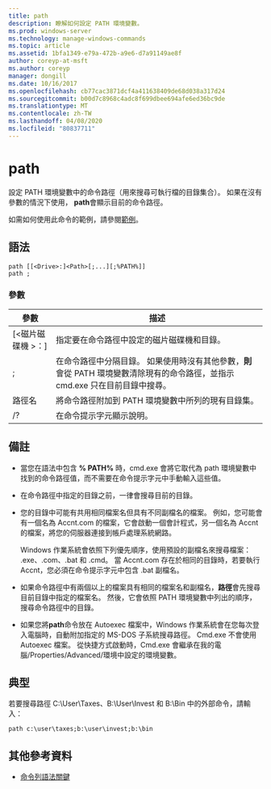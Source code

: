 ```yaml
---
title: path
description: 瞭解如何設定 PATH 環境變數。
ms.prod: windows-server
ms.technology: manage-windows-commands
ms.topic: article
ms.assetid: 1bfa1349-e79a-472b-a9e6-d7a91149ae8f
author: coreyp-at-msft
ms.author: coreyp
manager: dongill
ms.date: 10/16/2017
ms.openlocfilehash: cb77cac3871dcf4a411638409de68d038a317d24
ms.sourcegitcommit: b00d7c8968c4adc8f699dbee694afe6ed36bc9de
ms.translationtype: MT
ms.contentlocale: zh-TW
ms.lasthandoff: 04/08/2020
ms.locfileid: "80837711"
---
```

# <a name="path"></a>path



設定 PATH 環境變數中的命令路徑（用來搜尋可執行檔的目錄集合）。 如果在沒有參數的情況下使用， **path**會顯示目前的命令路徑。

如需如何使用此命令的範例，請參閱[範例](#BKMK_examples)。

## <a name="syntax"></a>語法

```
path [[<Drive>:]<Path>[;...][;%PATH%]]
path ;
```

### <a name="parameters"></a>參數

|     參數     |                                                                                                     描述                                                                                                      |
|-------------------|----------------------------------------------------------------------------------------------------------------------------------------------------------------------------------------------------------------------|
| [\<磁片磁碟機 >：]<Path> |                                                                            指定要在命令路徑中設定的磁片磁碟機和目錄。                                                                             |
|         ;         | 在命令路徑中分隔目錄。 如果使用時沒有其他參數，**則**會從 PATH 環境變數清除現有的命令路徑，並指示 cmd.exe 只在目前目錄中搜尋。 |
|      路徑名       |                                                         將命令路徑附加到 PATH 環境變數中所列的現有目錄集。                                                         |
|        /?         |                                                                                         在命令提示字元顯示說明。                                                                                         |

## <a name="remarks"></a>備註

-   當您在語法中包含 **% PATH%** 時，cmd.exe 會將它取代為 path 環境變數中找到的命令路徑值，而不需要在命令提示字元中手動輸入這些值。
-   在命令路徑中指定的目錄之前，一律會搜尋目前的目錄。
-   您的目錄中可能有共用相同檔案名但具有不同副檔名的檔案。 例如，您可能會有一個名為 Accnt.com 的檔案，它會啟動一個會計程式，另一個名為 Accnt 的檔案，將您的伺服器連接到帳戶處理系統網路。

    Windows 作業系統會依照下列優先順序，使用預設的副檔名來搜尋檔案： .exe、.com、.bat 和 .cmd。 當 Accnt.com 存在於相同的目錄時，若要執行 Accnt，您必須在命令提示字元中包含 .bat 副檔名。
-   如果命令路徑中有兩個以上的檔案具有相同的檔案名和副檔名，**路徑**會先搜尋目前目錄中指定的檔案名。 然後，它會依照 PATH 環境變數中列出的順序，搜尋命令路徑中的目錄。
-   如果您將**path**命令放在 Autoexec 檔案中，Windows 作業系統會在您每次登入電腦時，自動附加指定的 MS-DOS 子系統搜尋路徑。 Cmd.exe 不會使用 Autoexec 檔案。 從快捷方式啟動時，Cmd.exe 會繼承在我的電腦/Properties/Advanced/環境中設定的環境變數。

## <a name="examples"></a><a name="BKMK_examples"></a>典型

若要搜尋路徑 C:\User\Taxes、B:\User\Invest 和 B:\Bin 中的外部命令，請輸入：

`path c:\user\taxes;b:\user\invest;b:\bin`

## <a name="additional-references"></a>其他參考資料

- [命令列語法關鍵](command-line-syntax-key.md)